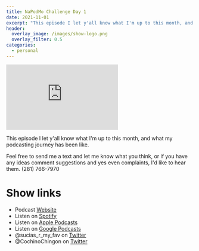 ```yaml
---
title: NaPodMo Challenge Day 1
date: 2021-11-01
excerpt: "This episode I let y'all know what I'm up to this month, and what my podcasting journey has been like"
header:
  overlay_image: /images/show-logo.png
  overlay_filter: 0.5
categories: 
  - personal
---
```


<iframe src='https://embed.podcasts.apple.com/us/podcast/napodmo-challenge-day-1/id1548173787?i=1000540351088&amp;theme=dark' height='175' frameborder='0' allowtransparency='true' allow='encrypted-media''></iframe>

This episode I let y'all know what I'm up to this month, and what my podcasting journey has been like.

Feel free to send me a text and let me know what you think, or if you have any ideas comment suggestions and yes even complaints, I'd like to hear them. (281) 766-7970

# Show links

* <i class='fas fa-link'></i>Podcast [ Website](https://sucias.xyz)
* <i class='fab fa-spotify'></i>Listen on [Spotify](https://open.spotify.com/show/3XjoipCU3QzeIaQAAQpBdW)
* <i class='fas fa-podcast'></i>Listen on [Apple Podcasts](https://podcasts.apple.com/us/podcast/sucias-are-my-favorite/id1548173787)
* <i class='fab fa-google-play'></i>Listen on [Google Podcasts](https://podcasts.google.com/feed/aHR0cHM6Ly9hbmNob3IuZm0vcy80MjI0YzYzYy9wb2RjYXN0L3Jzcw==)
* <i class='fab fa-twitter'></i>@sucias_r_my_fav on [Twitter](https://twitter.com/sucias_r_my_fav)
* <i class='fab fa-twitter'></i>@CochinoChingon on [Twitter](https://twitter.com/cochinochingon)
